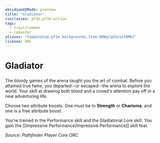 ```yaml
---
obsidianUIMode: preview
title: "Gladiator"
cssclasses: pf2e,pf2e-action
tags:
  - trait/common
  - remaster
aliases: "Compendium.pf2e.backgrounds.Item.88WyCqU5x1eJ0MK2"
license: ORC
---
```

# Gladiator

### 






The bloody games of the arena taught you the art of combat. Before you attained true fame, you departed--or escaped--the arena to explore the world. Your skill at drawing both blood and a crowd's attention pay off in a new adventuring life.

Choose two attribute boosts. One must be to **Strength** or **Charisma**, and one is a free attribute boost.

You're trained in the Performance skill and the Gladiatorial Lore skill. You gain the [[Impressive Performance|Impressive Performance]] skill feat.

*Source: Pathfinder Player Core*
*ORC*